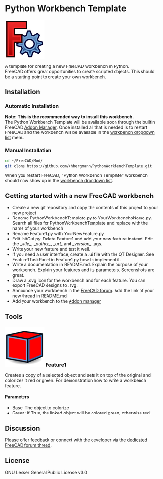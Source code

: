 # Python Workbench Template

![WorkbenchIcon](./freecad.svg)  
    
A template for creating a new FreeCAD workbench in Python.  
FreeCAD offers great opportunities to create scripted objects. This should be a starting point to create your own workbench.
  
## Installation

### Automatic Installation
**Note: This is the recommended way to install this workbench.**  
The Python Workbench Template will be available soon through the builtin FreeCAD [Addon Manager](https://github.com/FreeCAD/FreeCAD-addons#1-builtin-addon-manager).
Once installed all that is needed is to restart FreeCAD and the workbench will be available in the [workbench dropdown list](https://freecadweb.org/wiki/Std_Workbench) menu.

### Manual Installation

```bash
cd ~/FreeCAD/Mod/ 
git clone https://github.com/chbergmann/PythonWorkbenchTemplate.git
```
When you restart FreeCAD, "Python Workbench Template" workbench should now show up in the [workbench dropdown list](https://freecadweb.org/wiki/Std_Workbench).
  
## Getting started with a new FreeCAD workbench
- Create a new git repository and copy the contents of this project to your new project
- Rename PythonWorkbenchTemplate.py to YourWorkbenchsName.py. Search all files for PythonWorkbenchTemplate and replace with the name of your workbench
- Rename Feature1.py with YourNewFeature.py 
- Edit InitGui.py. Delete Feature1 and add your new feature instead. Edit the \__title\__, \__author\__, \__url\__ and \__version\__ tags.
- Write your new feature and test it well.
- If you need a user interface, create a .ui file with the QT Designer. See Feature1TaskPanel in Feature1.py how to implement it.
- Write a documentation in README.md. Explain the purpose of your workbench. Explain your features and its parameters. Screenshots are great.
- Draw a .svg icon for the workbench and for each feature. You can export FreeCAD designs to .svg.
- Announce your workbench in the [FreeCAD forum](https://forum.freecadweb.org/index.php). Add the link of your new thread in README.md
- Add your workbench to the [Addon manager](https://github.com/FreeCAD/FreeCAD-addons)

## Tools
### ![Feature1Icon](./Feature1/feature1.svg) Feature1
Creates a copy of a selected object and sets it on top of the original and colorizes it red or green. For demonstration how to write a workbench feature.

#### Parameters
- Base: The object to colorize
- Green: if True, the linked object will be colored green, otherwise red.


## Discussion
Please offer feedback or connect with the developer via the [dedicated FreeCAD forum thread](https://forum.freecadweb.org/viewtopic.php?f=22&t=44197).

## License
GNU Lesser General Public License v3.0
